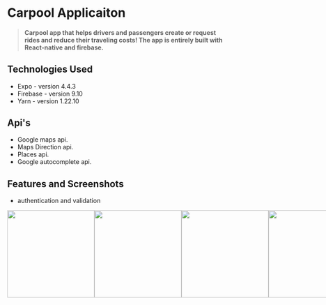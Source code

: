 
# Carpool Applicaiton
> #### Carpool app that helps drivers and passengers create or request rides and reduce their traveling costs! The app is entirely built with React-native and firebase.



## Technologies Used
- Expo - version 4.4.3
- Firebase - version 9.10
- Yarn - version 1.22.10
## Api's
- Google maps api.
- Maps Direction api.
- Places api.
- Google autocomplete api.

## Features and Screenshots
- authentication and validation
<div style="display:flex;flex-directino:row;">
<img src="https://user-images.githubusercontent.com/44145014/126554374-502dc3f8-4e93-44c7-9ff5-483fc7fd7d28.png" width=200>
<img src="https://user-images.githubusercontent.com/44145014/126554712-7010c438-9246-42e9-bff5-585a3c2fdb5e.png" width=200>
<img src="https://user-images.githubusercontent.com/44145014/126554836-1fdb6f9d-fa56-4177-ab6a-33cc60d02e9f.png" width=200>
<img src="https://user-images.githubusercontent.com/44145014/126555122-fc24d407-0e26-42cb-986b-4ba9e507c117.png" width=200>
<div>

- Post Ride
<div style="display:flex;flex-directino:row;">
<img src="https://user-images.githubusercontent.com/44145014/126557057-7ad6aeca-49bb-48ac-ae6e-7fd764899afc.png" width=200>
<img src="https://user-images.githubusercontent.com/44145014/126556888-4c53f31f-56bf-413c-85fd-f64caa9f8c0d.png" width=200>
<img src="https://user-images.githubusercontent.com/44145014/126556912-0f07d4a1-2e07-4cf2-8642-6a54bf1281d8.png" width=200>
<img src="https://user-images.githubusercontent.com/44145014/126556950-e5308165-523a-41d9-9f44-8c6f5d213b34.png" width=200>
<div>

- View available rides, Book or Offer ride
<div style="display:flex;flex-directino:row;">
<img src="https://user-images.githubusercontent.com/44145014/126557425-4f1e4539-ad74-4a4c-bae1-628bf62411fa.png" width=200>
<img src="https://user-images.githubusercontent.com/44145014/126557501-593c3839-9b2d-4841-a4d1-b11c0359c5a0.png" width=200>
<img src="https://user-images.githubusercontent.com/44145014/126557763-a452500d-8da8-4a36-aa4a-2a3349a3fb3b.png" width=200>
<img src="https://user-images.githubusercontent.com/44145014/126557800-70124c84-6fb8-43fc-a392-a508b7371729.png" width=200>
<div>

- Notification and Communication
<div style="display:flex;flex-directino:row;">
<img src="https://user-images.githubusercontent.com/44145014/126558094-ecf8b83c-c55c-4ba1-ae14-a0de64a40836.png" width=200>
<img src="https://user-images.githubusercontent.com/44145014/126558102-15d96ad2-8778-431b-98b1-936594a07c51.png" width=200>
<img src="https://user-images.githubusercontent.com/44145014/126558263-4eb2d50c-4421-4658-b9a3-2726fbdc3b93.png" width=200>
<img src="https://user-images.githubusercontent.com/44145014/126558298-57b666a3-9e52-4dfb-bf2c-a77f85cc814c.png" width=200>
<div>


## Other Screenshots

